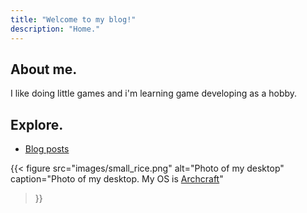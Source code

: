 ```yaml
---
title: "Welcome to my blog!"
description: "Home."
---
```


## About me.

I like doing little games and i'm learning game developing as a hobby.

## Explore.
- [Blog posts](blog/_index.md)

{{< figure
    src="images/small_rice.png"
    alt="Photo of my desktop"
    caption="Photo of my desktop. My OS is [Archcraft](https://archcraft.io/)"
>}}

